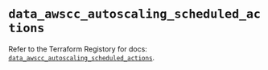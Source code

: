 # `data_awscc_autoscaling_scheduled_actions`

Refer to the Terraform Registory for docs: [`data_awscc_autoscaling_scheduled_actions`](https://registry.terraform.io/providers/hashicorp/awscc/0.70.0/docs/data-sources/autoscaling_scheduled_actions).
